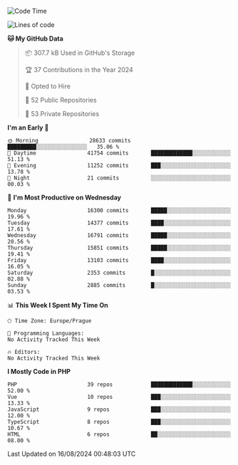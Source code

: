 <!--START_SECTION:waka-->
![Code Time](http://img.shields.io/badge/Code%20Time-1%2C583%20hrs%2058%20mins-blue)

![Lines of code](https://img.shields.io/badge/From%20Hello%20World%20I%27ve%20Written-25.8%20million%20lines%20of%20code-blue)

**🐱 My GitHub Data** 

> 📦 307.7 kB Used in GitHub's Storage 
 > 
> 🏆 37 Contributions in the Year 2024
 > 
> 💼 Opted to Hire
 > 
> 📜 52 Public Repositories 
 > 
> 🔑 53 Private Repositories 
 > 
**I'm an Early 🐤** 

```text
🌞 Morning                28633 commits       █████████░░░░░░░░░░░░░░░░   35.06 % 
🌆 Daytime                41754 commits       █████████████░░░░░░░░░░░░   51.13 % 
🌃 Evening                11252 commits       ███░░░░░░░░░░░░░░░░░░░░░░   13.78 % 
🌙 Night                  21 commits          ░░░░░░░░░░░░░░░░░░░░░░░░░   00.03 % 
```
📅 **I'm Most Productive on Wednesday** 

```text
Monday                   16300 commits       █████░░░░░░░░░░░░░░░░░░░░   19.96 % 
Tuesday                  14377 commits       ████░░░░░░░░░░░░░░░░░░░░░   17.61 % 
Wednesday                16791 commits       █████░░░░░░░░░░░░░░░░░░░░   20.56 % 
Thursday                 15851 commits       █████░░░░░░░░░░░░░░░░░░░░   19.41 % 
Friday                   13103 commits       ████░░░░░░░░░░░░░░░░░░░░░   16.05 % 
Saturday                 2353 commits        █░░░░░░░░░░░░░░░░░░░░░░░░   02.88 % 
Sunday                   2885 commits        █░░░░░░░░░░░░░░░░░░░░░░░░   03.53 % 
```


📊 **This Week I Spent My Time On** 

```text
🕑︎ Time Zone: Europe/Prague

💬 Programming Languages: 
No Activity Tracked This Week

🔥 Editors: 
No Activity Tracked This Week
```

**I Mostly Code in PHP** 

```text
PHP                      39 repos            █████████████░░░░░░░░░░░░   52.00 % 
Vue                      10 repos            ███░░░░░░░░░░░░░░░░░░░░░░   13.33 % 
JavaScript               9 repos             ███░░░░░░░░░░░░░░░░░░░░░░   12.00 % 
TypeScript               8 repos             ███░░░░░░░░░░░░░░░░░░░░░░   10.67 % 
HTML                     6 repos             ██░░░░░░░░░░░░░░░░░░░░░░░   08.00 % 
```




 Last Updated on 16/08/2024 00:48:03 UTC
<!--END_SECTION:waka-->
<!--
**AlexKratky/AlexKratky** is a ✨ _special_ ✨ repository because its `README.md` (this file) appears on your GitHub profile.

Here are some ideas to get you started:

- 🔭 I’m currently working on ...
- 🌱 I’m currently learning ...
- 👯 I’m looking to collaborate on ...
- 🤔 I’m looking for help with ...
- 💬 Ask me about ...
- 📫 How to reach me: ...
- 😄 Pronouns: ...
- ⚡ Fun fact: ...
-->
